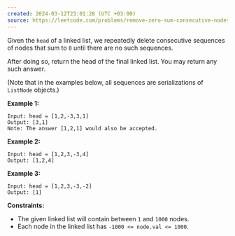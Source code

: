 ```yaml
---
created: 2024-03-12T23:01:28 (UTC +03:00)
source: https://leetcode.com/problems/remove-zero-sum-consecutive-nodes-from-linked-list/description/?envType=daily-question&envId=2024-03-12
---
```

Given the `head` of a linked list, we repeatedly delete consecutive sequences of nodes that sum to `0` until there are no such sequences.

After doing so, return the head of the final linked list. You may return any such answer.

(Note that in the examples below, all sequences are serializations of `ListNode` objects.)

**Example 1:**

```
Input: head = [1,2,-3,3,1]
Output: [3,1]
Note: The answer [1,2,1] would also be accepted.
```

**Example 2:**

```
Input: head = [1,2,3,-3,4]
Output: [1,2,4]
```

**Example 3:**

```
Input: head = [1,2,3,-3,-2]
Output: [1]
```

**Constraints:**

-   The given linked list will contain between `1` and `1000` nodes.
-   Each node in the linked list has `-1000 <= node.val <= 1000`.
